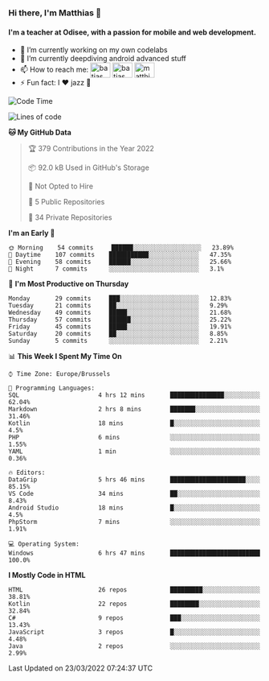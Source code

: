 ### Hi there, I'm Matthias 👋

#### I'm a teacher at Odisee, with a passion for mobile and web development.

- 🔭 I’m currently working on my own codelabs
- 🌱 I’m currently deepdiving android advanced stuff
- 📫 How to reach me: <a href="https://dev.to/batjas" target="_blank"><img align="center" src="https://raw.githubusercontent.com/rahuldkjain/github-profile-readme-generator/master/src/images/icons/Social/devto.svg" alt="batjas" height="30" width="40" /></a>
<a href="https://twitter.com/batjas" target="_blank"><img align="center" src="https://raw.githubusercontent.com/rahuldkjain/github-profile-readme-generator/master/src/images/icons/Social/twitter.svg" alt="batjas" height="30" width="40" /></a>
<a href="https://linkedin.com/in/matthiasdruwé" target="_blank"><img align="center" src="https://raw.githubusercontent.com/rahuldkjain/github-profile-readme-generator/master/src/images/icons/Social/linked-in-alt.svg" alt="matthiasdruwé" height="30" width="40" /></a>
- ⚡ Fun fact: I ❤ jazz 🎷


<!--START_SECTION:waka-->
![Code Time](http://img.shields.io/badge/Code%20Time-230%20hrs%2033%20mins-blue)

![Lines of code](https://img.shields.io/badge/From%20Hello%20World%20I%27ve%20Written-209%20Thousand%20lines%20of%20code-blue)

**🐱 My GitHub Data** 

> 🏆 379 Contributions in the Year 2022
 > 
> 📦 92.0 kB Used in GitHub's Storage 
 > 
> 🚫 Not Opted to Hire
 > 
> 📜 5 Public Repositories 
 > 
> 🔑 34 Private Repositories  
 > 
**I'm an Early 🐤** 

```text
🌞 Morning    54 commits     ██████░░░░░░░░░░░░░░░░░░░   23.89% 
🌆 Daytime    107 commits    ███████████░░░░░░░░░░░░░░   47.35% 
🌃 Evening    58 commits     ██████░░░░░░░░░░░░░░░░░░░   25.66% 
🌙 Night      7 commits      ░░░░░░░░░░░░░░░░░░░░░░░░░   3.1%

```
📅 **I'm Most Productive on Thursday** 

```text
Monday       29 commits     ███░░░░░░░░░░░░░░░░░░░░░░   12.83% 
Tuesday      21 commits     ██░░░░░░░░░░░░░░░░░░░░░░░   9.29% 
Wednesday    49 commits     █████░░░░░░░░░░░░░░░░░░░░   21.68% 
Thursday     57 commits     ██████░░░░░░░░░░░░░░░░░░░   25.22% 
Friday       45 commits     █████░░░░░░░░░░░░░░░░░░░░   19.91% 
Saturday     20 commits     ██░░░░░░░░░░░░░░░░░░░░░░░   8.85% 
Sunday       5 commits      ░░░░░░░░░░░░░░░░░░░░░░░░░   2.21%

```


📊 **This Week I Spent My Time On** 

```text
⌚︎ Time Zone: Europe/Brussels

💬 Programming Languages: 
SQL                      4 hrs 12 mins       ███████████████░░░░░░░░░░   62.04% 
Markdown                 2 hrs 8 mins        ███████░░░░░░░░░░░░░░░░░░   31.46% 
Kotlin                   18 mins             █░░░░░░░░░░░░░░░░░░░░░░░░   4.5% 
PHP                      6 mins              ░░░░░░░░░░░░░░░░░░░░░░░░░   1.55% 
YAML                     1 min               ░░░░░░░░░░░░░░░░░░░░░░░░░   0.36%

🔥 Editors: 
DataGrip                 5 hrs 46 mins       █████████████████████░░░░   85.15% 
VS Code                  34 mins             ██░░░░░░░░░░░░░░░░░░░░░░░   8.43% 
Android Studio           18 mins             █░░░░░░░░░░░░░░░░░░░░░░░░   4.5% 
PhpStorm                 7 mins              ░░░░░░░░░░░░░░░░░░░░░░░░░   1.91%

💻 Operating System: 
Windows                  6 hrs 47 mins       █████████████████████████   100.0%

```

**I Mostly Code in HTML** 

```text
HTML                     26 repos            █████████░░░░░░░░░░░░░░░░   38.81% 
Kotlin                   22 repos            ████████░░░░░░░░░░░░░░░░░   32.84% 
C#                       9 repos             ███░░░░░░░░░░░░░░░░░░░░░░   13.43% 
JavaScript               3 repos             █░░░░░░░░░░░░░░░░░░░░░░░░   4.48% 
Java                     2 repos             ░░░░░░░░░░░░░░░░░░░░░░░░░   2.99%

```



 Last Updated on 23/03/2022 07:24:37 UTC
<!--END_SECTION:waka-->
